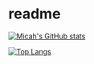 # readme
[![Micah's GitHub stats](https://github-readme-stats.vercel.app/api?username=MFukazawa&show_icons=true&theme=tokyonight)](https://github.com/anuraghazra/github-readme-stats)

[![Top Langs](https://github-readme-stats.vercel.app/api/top-langs/?username=MFukazawa&layout=compact)](https://github.com/anuraghazra/github-readme-stats)
